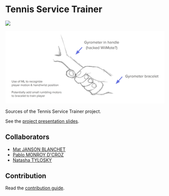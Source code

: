 # Tennis Service Trainer

![](https://img.shields.io/badge/Academic%20Project%20%E2%80%94%20Advanced%20Interface%20Design-In%20Progress-green.svg)

![](./documentation/assets/concept-sketch.jpg)

Sources of the Tennis Service Trainer project.

See the [project presentation slides](https://academia.jansensan.net/30853/tennis-service-trainer-wristband-presentation/).


## Collaborators

- [Mat JANSON BLANCHET](https://jansensan.net)
- [Pablo MONROY D'CROZ](https://www.linkedin.com/in/pamonroy/)
- [Natasha TYLOSKY](https://www.natashatylosky.com/)


## Contribution

Read the [contribution guide](./contribution.md).